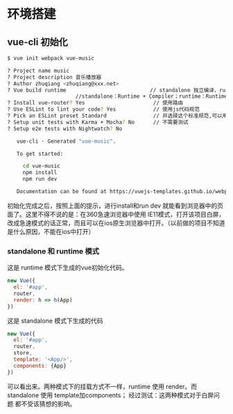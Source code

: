 # 环境搭建

## vue-cli 初始化

```bash
$ vue init webpack vue-music

? Project name music
? Project description 音乐播放器
? Author zhuqiang <zhuqiang@xxx.net>
? Vue build runtime                           // standalone 独立编译，runtime运行时编译，百度吧，没太看明白说的是啥意思，对于普通用户来说应该只是文件变小了而已
                      //standalone：Runtime + Compiler；runtime：Runtime-only 两种模式选择
? Install vue-router? Yes                      // 使用路由
? Use ESLint to lint your code? Yes            // 使用js代码规范
? Pick an ESLint preset Standard               // 并选择这个标准规范,可以用上下方向键选择
? Setup unit tests with Karma + Mocha? No      // 不需要测试
? Setup e2e tests with Nightwatch? No

   vue-cli · Generated "vue-music".

   To get started:

     cd vue-music
     npm install
     npm run dev

   Documentation can be found at https://vuejs-templates.github.io/webpack
```

初始化完成之后，按照上面的提示，进行install和run dev 就能看到浏览器中的页面了。这里不得不说的是：在360急速浏览器中使用 IE11模式，打开该项目白屏，改成急速模式的话正常，而且可以在ios原生浏览器中打开。（以前做的项目不知道是什么原因，不能在ios中打开）

### standalone 和 runtime 模式
这是 runtime  模式下生成的vue初始化代码。
```javascript
new Vue({
  el: '#app',
  router,
  render: h => h(App)
})
```

这是 standalone 模式下生成的代码
```javascript
new Vue({
  el: '#app',
  router,
  store,
  template: '<App/>',
  components: {App}
})

```

可以看出来。两种模式下的挂载方式不一样，runtime 使用 render。而 standalone 使用 template加components；
经过测试：这两种模式对于白屏问题 都不受该猜想的影响。
